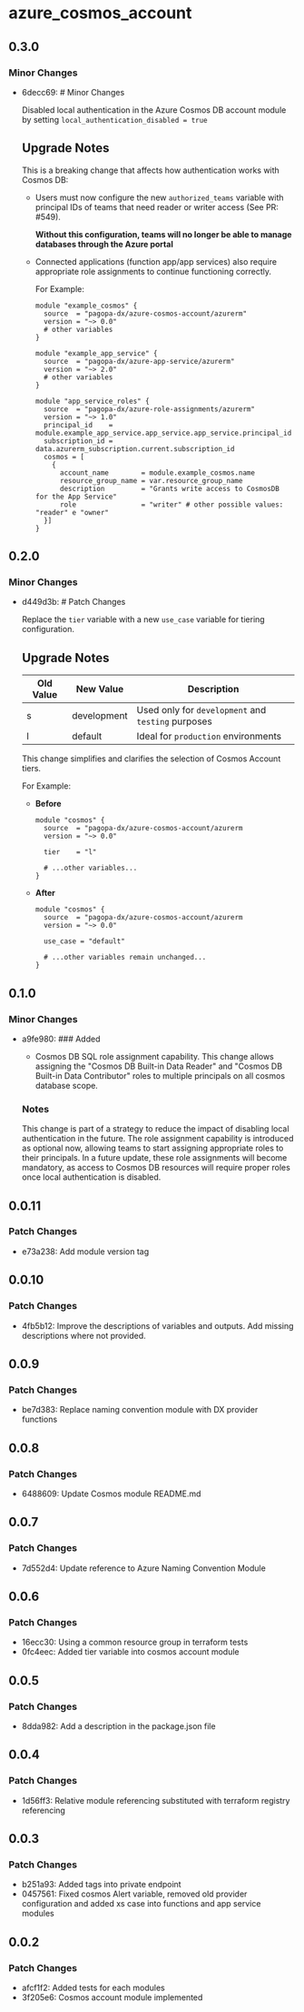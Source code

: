 # azure_cosmos_account

## 0.3.0

### Minor Changes

- 6decc69: # Minor Changes

  Disabled local authentication in the Azure Cosmos DB account module by setting `local_authentication_disabled = true`

  ## Upgrade Notes

  This is a breaking change that affects how authentication works with Cosmos DB:
  - Users must now configure the new `authorized_teams` variable with principal IDs of teams that need reader or writer access (See PR: #549).

    **Without this configuration, teams will no longer be able to manage databases through the Azure portal**

  - Connected applications (function app/app services) also require appropriate role assignments to continue functioning correctly.

    For Example:

    ```hcl
    module "example_cosmos" {
      source  = "pagopa-dx/azure-cosmos-account/azurerm"
      version = "~> 0.0"
      # other variables
    }

    module "example_app_service" {
      source  = "pagopa-dx/azure-app-service/azurerm"
      version = "~> 2.0"
      # other variables
    }

    module "app_service_roles" {
      source  = "pagopa-dx/azure-role-assignments/azurerm"
      version = "~> 1.0"
      principal_id    = module.example_app_service.app_service.app_service.principal_id
      subscription_id = data.azurerm_subscription.current.subscription_id
      cosmos = [
        {
          account_name        = module.example_cosmos.name
          resource_group_name = var.resource_group_name
          description         = "Grants write access to CosmosDB for the App Service"
          role                = "writer" # other possible values: "reader" e "owner"
      }]
    }
    ```

## 0.2.0

### Minor Changes

- d449d3b: # Patch Changes

  Replace the `tier` variable with a new `use_case` variable for tiering configuration.

  ## Upgrade Notes

  | Old Value | New Value   | Description                                        |
  | --------- | ----------- | -------------------------------------------------- |
  | s         | development | Used only for `development` and `testing` purposes |
  | l         | default     | Ideal for `production` environments                |

  This change simplifies and clarifies the selection of Cosmos Account tiers.

  For Example:
  - **Before**

    ```hcl
    module "cosmos" {
      source  = "pagopa-dx/azure-cosmos-account/azurerm
      version = "~> 0.0"

      tier    = "l"

      # ...other variables...
    }
    ```

  - **After**

    ```hcl
    module "cosmos" {
      source  = "pagopa-dx/azure-cosmos-account/azurerm
      version = "~> 0.0"

      use_case = "default"

      # ...other variables remain unchanged...
    }
    ```

## 0.1.0

### Minor Changes

- a9fe980: ### Added
  - Cosmos DB SQL role assignment capability. This change allows assigning the "Cosmos DB Built-in Data Reader" and "Cosmos DB Built-in Data Contributor" roles to multiple principals on all cosmos database scope.

  ### Notes

  This change is part of a strategy to reduce the impact of disabling local authentication in the future. The role assignment capability is introduced as optional now, allowing teams to start assigning appropriate roles to their principals. In a future update, these role assignments will become mandatory, as access to Cosmos DB resources will require proper roles once local authentication is disabled.

## 0.0.11

### Patch Changes

- e73a238: Add module version tag

## 0.0.10

### Patch Changes

- 4fb5b12: Improve the descriptions of variables and outputs. Add missing descriptions where not provided.

## 0.0.9

### Patch Changes

- be7d383: Replace naming convention module with DX provider functions

## 0.0.8

### Patch Changes

- 6488609: Update Cosmos module README.md

## 0.0.7

### Patch Changes

- 7d552d4: Update reference to Azure Naming Convention Module

## 0.0.6

### Patch Changes

- 16ecc30: Using a common resource group in terraform tests
- 0fc4eec: Added tier variable into cosmos account module

## 0.0.5

### Patch Changes

- 8dda982: Add a description in the package.json file

## 0.0.4

### Patch Changes

- 1d56ff3: Relative module referencing substituted with terraform registry referencing

## 0.0.3

### Patch Changes

- b251a93: Added tags into private endpoint
- 0457561: Fixed cosmos Alert variable, removed old provider configuration and added xs case into functions and app service modules

## 0.0.2

### Patch Changes

- afcf1f2: Added tests for each modules
- 3f205e6: Cosmos account module implemented
